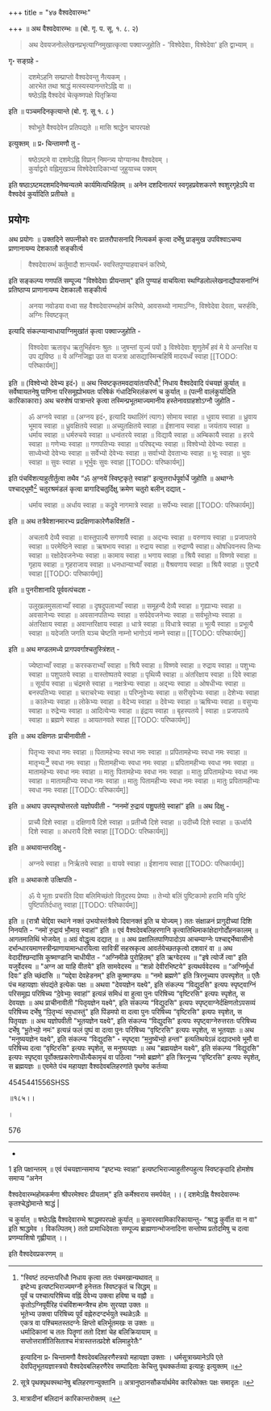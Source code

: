 +++
title = "४७ वैश्वदेवारम्भः"

+++
॥ अथ वैश्वदेवारम्भः ॥ (बो. गृ. प. सू. १. ८. २) 

> अथ देवयजनोल्लेखनप्रभृत्याग्निमुखात्कृत्वा पक्वाज्जुहोति - 'विश्वेदेवाः, विश्वेदेवा' इति द्वाभ्याम् ॥ 

गृ॰ सङ्ग्रहे -

> दशमेऽहनि सम्प्राप्तो वैश्वदेवन्तु नैत्यकम् ।  
आरभेत तथा श्राद्धं मत्स्यस्यानन्तरेऽह्नि वा ॥  
षष्ठेऽह्नि वैश्वदेवं चेत्कृष्णपक्षे पितृक्रिया

इति ॥ पञ्चमदिनकृत्यान्ते (बो. गृ. सू १. ८ ) 

> श्वोभूते वैश्वदेवेन प्रतिपद्यते ॥ मासि श्राद्धेन चापरपक्षे

इत्युक्तम् ॥ प्र॰ चिन्तामणौ तु - 

> षष्ठेऽष्टमे वा दशमेऽह्नि विप्रान् निमन्त्र्य योग्यानथ वैश्वदेवम् ।  
कुर्याद्वरो वह्निमुखञ्च विश्वेदेवादिकाभ्यां जुहुयाच्च पक्वम्

इति षष्ठाऽष्टमदशमदिनेष्वन्यतमे कार्यमित्यभिहितम् ॥ अनेन दशदिनात्परं 
स्वगृहप्रवेशकरणे श्वशुरगृहेऽपि वा वैश्वदेवं कुर्यादिति प्रतीयते ॥

## प्रयोगः

अथ प्रयोगः ॥ उक्तदिने सपत्नीको वरः प्रातरौपासनादि नित्यकर्म कृत्वा दर्भेषु प्राङ्मुख उपविश्वाऽचम्य प्राणानायम्य देशकालौ सङ्कीर्त्य 

> वैश्वदेवारम्भं कर्तुमादौ शान्त्यर्थं॰ स्वस्तिपुण्याहवाचनं करिष्ये, 

इति सङ्कल्प्य गणपतिं सम्पूज्य "विश्वेदेवाः प्रीयन्ताम्" इति पुण्याहं वाचयित्वा स्थण्डिलोल्लेखनाद्यौपासनाग्निं प्रतिष्ठाप्य प्राणानायम्य देशकालौ सङ्कीर्त्य 

> अनया नवोडया वध्वा सह वैश्वदेवारम्भहोमं करिष्ये, आवसथ्यो नामाऽग्निः, विश्वेदेवा देवता, चरुर्हविः, अग्निः स्विष्टकृत्

इत्यादि संकल्प्यान्वाधायाग्निमुखांतं कृत्वा पक्वाज्जुहोति -

> विश्वदेवा ऋतावृध ऋतुभिर्हवनः श्रुतः ॥ जुषन्तां युज्यं पयों ३ विश्वेदेवाः शृणुतेमँ हवं मे ये अन्तरिक्ष य उप द्यविष्ठ ॥ ये अग्निजिह्वा उत वा यजत्रा आसद्यास्मिन्बहिर्षि मादयध्वँ स्वाहा
[[TODO: परिष्कार्यम्]]

इति ॥ (विश्वेभ्यो देवेभ्य इदं॰) ॥ अथ स्विष्टकृतमवदायांतःपरिधौ[^१] निधाय वैश्वदेवादि पंचयज्ञं कुर्यात् ॥ सर्वेष्वायतनेषु पाणिना परिसमूह्योभयतः परिषेकं गंधादिभिरलंकरणं च कुर्यात् ॥ (पत्नी वालंकुर्यादिति कारिकाकाराः) अथ चरुशेषं पात्रान्तरे कृत्वा तस्मिन्प्रभूतमाज्यमानीय हस्तेनावग्राहशोऽग्नौ जुहोति - 

[^१]: 

    "स्विष्टं तदन्तःपरिधौ निधाय कृत्वा ततः पंचमखान्यथावत् ॥  
    इष्टेभ्य इत्यष्टभिराज्यमग्नौ हुनेत्ततः स्विष्टकृतं च सिद्धम् ॥  
    पूर्वं च पश्चात्परिषिच्य वह्निं देवेभ्य उक्त्वा हविषा च वह्नौ ॥  
    कृतोऽग्निपूर्वैरिह पंचविंशन्मन्त्रैश्च होमः सुरयज्ञ उक्तः ॥  
    भूतेभ्य उक्त्वा परिषिच्य पूर्वं वह्नेरुदग्दर्भयुते स्थळेऽन्नैः ॥  
    एकत्र वा पश्चिमतस्तदग्नेः क्षिप्तो बलिर्भूतमखः स उक्तः ॥  
    धर्मादिकानां च ततः पितॄणां ततो दिशां चेह बलिक्रियायाम् ॥  
    सप्तोत्तराशीतिसिताश्च मंत्रास्तत्तत्प्रदेशे बलिमाहुरेतैः” 
    
    इत्यादिना प्र॰ चिन्तामणौ वैश्वदेवबलिहरणैस्त्रयो महायज्ञा उक्ताः । धर्मसूत्राख्यानेऽपि एते देवपितृभूतयज्ञास्त्रयो वैश्वदेवबलिहरणैरेव सम्पादिताः केचित्तु पृथक्कर्तव्या इत्याहुः इत्युक्तम् ॥

> ॐ अग्नये स्वाहा ॥ (अग्नय इदं॰, इत्यादि यथालिंगं त्यागः) सोमाय स्वाहा ॥ धुवाय स्वाहा ॥ ध्रुवाय भूमाय स्वाहा ॥ ध्रुवक्षितये स्वाहा ॥ अच्युतक्षितये स्वाहा ॥ ईशानाय स्वाहा ॥ जयंताय स्वाहा ॥ धर्माय स्वाहा ॥ धर्मरुचये स्वाहा ॥ धन्वंतरये स्वाहा ॥ विद्यायै स्वाहा ॥ अम्बिकायै स्वाहा ॥ हरये स्वाहा ॥ गणेभ्यः स्वाहा ॥ गणपतिभ्यः स्वाहा ॥ परिषद्भ्यः स्वाहा ॥ विश्वेभ्यो देवेभ्यः स्वाहा ॥ साध्येभ्यो देवेभ्यः स्वाहा ॥ सर्वेभ्यो देवेभ्यः स्वाहा ॥ सर्वाभ्यो देवताभ्यः स्वाहा ॥ भूः स्वाहा ॥ भुवः स्वाहा ॥ सुवः स्वाहा ॥ भूर्भुवः सुवः स्वाहा
[[TODO: परिष्कार्यम्]]

इति पंचविंशत्याहुतीर्तुत्वा तथैव “ॐ अ॒ग्नये॑ स्विष्ट॒कृते॒ स्वाहा॑” इत्युत्तरार्धपूर्वार्धे जुहोति ॥ अथाग्नेः पश्चाद्भूमौ[^१_१] चतुरश्रमंडलं कृत्वा प्रागादिचतुर्दिक्षु क्रमेण चतुरो बलीन् दद्यात् -

[^१_१]:

    सूत्रे पृथक्पृथक्स्थानेषु बलिहरणान्युक्तानि ॥ अत्रानुष्ठानसौकर्यार्थमेव कारिकोक्तः पक्षः समादृतः ॥

> धर्माय स्वाहा ॥ अर्धाय स्वाहा ॥ कद्रुवे नागमात्रे स्वाहा ॥ सर्पेभ्यः स्वाहा
[[TODO: परिष्कार्यम्]]

इति ॥ अथ तत्रैवेशानमारभ्य प्रदक्षिणाकारेणैकविंशतिं - 

> अचलायै देव्यै स्वाहा ॥ वास्तुपाल्यै सगणायै स्वाहा ॥ अद्भ्यः स्वाहा ॥ वरुणाय स्वाहा ॥ प्रजापतये स्वाहा ॥ परमेष्ठिने स्वाहा ॥ ऋषभाय स्वाहा ॥ रुद्राय स्वाहा ॥ रुद्राण्यै स्वाहा॥ ओषधिवनस्प तिभ्यः स्वाहा ॥ रक्षोदेवजनेभ्यः स्वाहा ॥ कामाय स्वाहा ॥ भगाय स्वाहा ॥ श्रियै स्वाहा ॥ विष्णवे स्वाहा ॥ गृहाय स्वाहा ॥ गृहराजाय स्वाहा ॥ धनधान्याभ्याँ स्वाहा ॥ वैश्रवणाय स्वाहा ॥ श्रियै स्वाहा ॥ पुष्ट्यै स्वाहा 
[[TODO: परिष्कार्यम्]]

इति ॥ पुनरीशानादि पूर्ववत्पंचदश -

> उलूखलमुसलाभ्याँ स्वाहा ॥ दृषदुपलाभ्याँ स्वाहा ॥ समूहन्यै देव्यै स्वाहा ॥ गृह्याभ्यः स्वाहा ॥ अवसानेभ्यः स्वाहा ॥ अवसानपतिभ्यः स्वाहा ॥ सर्पदेवजनेभ्यः स्वाहा ॥ सर्वभूतेभ्यः स्वाहा ॥ अंतरिक्षाय स्वाहा ॥ अवान्तरिक्षाय स्वाहा ॥ धात्रे स्वाहा ॥ विधात्रे स्वाहा ॥ भूत्यै स्वाहा ॥ प्रभूत्यै स्वाहा ॥ यदेजति जगति यञ्च चेष्टति नाम्नो भागोऽयं नाम्ने स्वाहा॥ 
[[TODO: परिष्कार्यम्]]

इति ॥ अथ मण्डलमध्ये प्रागपवर्गाश्चतुस्त्रिंशत् -

> ज्येष्ठाभ्याँ स्वाहा ॥ करस्कराभ्याँ स्वाहा ॥ श्रियै स्वाहा ॥ विष्णवे स्वाहा ॥ रुद्राय स्वाहा ॥ पशुभ्यः स्वाहा ॥ पशुपतये स्वाहा ॥ वास्तोष्पतये स्वाहा ॥ पृथिव्यै स्वाहा ॥ अंतरिक्षाय स्वाहा ॥ दिवे स्वाहा ॥ सूर्याय स्वाहा ॥ चंद्रमसे स्वाहा ॥ नक्षत्रेभ्यः स्वाहा ॥ अद्भ्यः स्वाहा ॥ ओषधीभ्यः स्वाहा ॥ बनस्पतिभ्यः स्वाहा ॥ चराचरेभ्यः स्वाहा ॥ परिप्नुवेभ्यः स्वाहा ॥ सरीसृपेभ्यः स्वाहा ॥ देशेभ्यः स्वाहा ॥ कालेभ्यः स्वाहा ॥ लोकेभ्यः स्वाहा ॥ वेदेभ्य स्वाहा ॥ देवेभ्यः स्वाहा ॥ ऋषिभ्यः स्वाहा ॥ वसुभ्यः स्वाहा ॥ रुद्रेभ्यः स्वाहा ॥ आदित्येभ्यः स्वाहा ॥ इंद्राय स्वाहा ॥ बृहस्पतये | स्वाहा ॥ प्रजापतये स्वाहा ॥ ब्रह्मणे स्वाहा ॥ आयतनवते स्वाहा
[[TODO: परिष्कार्यम्]]

इति ॥ अथ दक्षिणतः प्राचीनावीती -

> पितृभ्यः स्वधा नमः स्वाहा ॥ पितामहेभ्यः स्वधा नमः स्वाहा ॥ प्रपितामहेभ्यः स्वधा नमः स्वाहा ॥ मातृभ्यः[^१_२] स्वधा नमः स्वाहा ॥ पितामहीभ्यः स्वधा नमः स्वाहा ॥ प्रपितामहीभ्यः स्वधा नमः स्वाहा ॥ मातामहेभ्यः स्वधा नमः स्वाहा ॥ मातुः पितामहेभ्यः स्वधा नमः स्वाहा ॥ मातुः प्रपितामहेभ्यः स्वधा नमः स्वाहा ॥ मातामहीभ्यः स्वधा नमः स्वाहा ॥ मातुः पितामहीभ्यः स्वधा नमः स्वाहा ॥ मातुः प्रपितामहीभ्यः स्वधा नमः स्वाहा
[[TODO: परिष्कार्यम्]]

[^१_२]: मात्रादीनां बलिदानं कारिकान्तरोक्तम् ॥

इति ॥ अथाप उपस्पृश्योत्तरतो यज्ञोपवीती - “ननमो॑ रु॒द्राय॑ पशु॒पत॑ये॒ स्वाहा॑” इति ॥ अथ दिक्षु - 

> प्राच्यै दिशे स्वाहा ॥ दक्षिणायै दिशे स्वाहा ॥ प्रतीच्यै दिशे स्वाहा ॥ उदीच्यै दिशे स्वाहा ॥ ऊर्ध्वायै दिशे स्वाहा ॥ अधरायै दिशे स्वाहा
[[TODO: परिष्कार्यम्]]

इति ॥ अथावान्तरदिक्षु - 

> अग्नये स्वाहा ॥ निर्ऋतये स्वाहा ॥ वायवे स्वाहा ॥ ईशानाय स्वाहा
[[TODO: परिष्कार्यम्]]

इति ॥ अथाकाशे उत्क्षिपति -

> ॐ ये भूताः प्रचरंति दिवा बलिमिच्छंतो वितुदस्य प्रेष्याः ॥ तेभ्यो बलिं पुष्टिकामो हरामि मयि पुष्टिं पुष्टिपतिर्दधातु स्वाहा
[[TODO: परिष्कार्यम्]]

इति ॥ (रात्रौ चेद्दिवा स्थाने नक्तं उभयोस्तंत्रैक्ये दिवानक्तं इति च योज्यम् ) ततः संक्षाळनं प्रागुदीच्यां दिशि निनयति - “नमो॑ रु॒द्राय॑ भौ॒माय॒ स्वाहा॑” इति ॥ एवं वैश्वदेवबलिहरणानि कृत्वातिथिमाकांक्षेदागोर्दोहनकालम् ॥ आगतमातिथिं भोजयेत् ॥ अग्रं वोद्धृत्य दद्यात् ॥ ॥ अथ प्रक्षालितपाणिपादोऽप आचम्याग्नेः पश्चाद्दर्भेष्वासीनो दर्भान्धारयमाणस्त्रीन्प्राणायामान्धारयित्वा सावित्रीं सहस्रकृत्व आवर्तयेच्छतकृत्वो दशवारं वा ॥ अथ वेदादींश्छन्दांसि कूष्माण्डानि चाधीयीत - “अग्निमीळे पुरोहितम्" इति ऋग्वेदस्य ॥ "इषे त्योर्जे त्वा" इति यजुर्वेदस्य ॥ "अग्न आ याहि वीतये" इति सामवेदस्य ॥ “शन्नो देवीरभिष्टये" इत्यथर्ववेदस्य ॥ “अग्निर्मूर्धा दिवः” इति च्छंदांसि ॥ “यद्देवा देवहेडनम्" इति कूष्माण्ड्यः ॥ “नमो ब्रह्मणे" इति त्रिरनूच्याप उपस्पृशेत् ॥ एतैः पंच महायज्ञाः संपद्यंते इत्येकः पक्षः ॥ अथवा "देवयज्ञेन यक्ष्ये", इति संकल्प्य “विद्युदसि" इत्यपः स्पृष्ट्वाग्निं परिसमूह्य परिषिच्य “दे॒वेभ्यः॒ स्वाहा॑” इत्यन्नं समिधं वा हुत्वा पुनः परिषिच्य “वृष्टिरसि" इत्यपः स्पृशेत्, स देवयज्ञः ॥ अथ प्राचीनावीती "पितृयज्ञेन यक्ष्ये", इति संकल्प्य “विद्युदसि" इत्यपः स्पृष्ट्वाग्नेर्दक्षिणतोऽपसव्यं परिषिच्य दर्भेषु “पि॒तृभ्यः॑ स्व॒धास्तु॑" इति पिंडमपो वा दत्वा पुनः परिषिच्य “वृष्टिरसि" इत्यपः स्पृशेत्, स पितृयज्ञः ॥ अथ यज्ञोपवीती "भूतयज्ञेन यक्ष्ये", इति संकल्प्य “विद्युदसि" इत्यपः स्पृष्ट्वाग्नेरुत्तरतः परिषिच्य दर्भेषु “भू॒तेभ्यो॒ नमः॑" इत्यन्नं फलं पुष्पं वा दत्वा पुनः परिषिच्य “वृष्टिरसि" इत्यपः स्पृशेत्, स भूतयज्ञः ॥ अथ "मनुष्ययज्ञेन यक्ष्ये", इति संकल्प्य “विद्युदसि" ॰ स्पृष्ट्वा “म॒नु॒ष्ये॑भ्यो॒ हन्ता॑" इत्यतिथयेऽन्नं दद्यादभावे भूमौ वा परिषिच्य दत्वा “वृष्टिरसि" इत्यपः स्पृशेत्, स मनुष्ययज्ञः ॥ अथ "ब्रह्मयज्ञेन यक्ष्ये", इति संकल्प्य “विद्युदसि" इत्यपः स्पृष्ट्वा पूर्वोक्तप्रकारेणाधीत्यैकामृचं वा पठित्वा “नमो ब्रह्मणे" इति त्रिरनूच्य “वृष्टिरसि" इत्यपः स्पृशेत्, स ब्रह्मयज्ञः ॥ एवमेते पंच महायज्ञा वैश्वदेवबलिहरणांते पृथगेव कर्तव्या

4545441556SHSS

॥१८५।।

।

576

---

-

1 इति पक्षान्तरम् ॥ एवं पंचयज्ञान्समाप्य “इष्टभ्यः स्वाहा” इत्यष्टभिराज्याहुतीरुपहुत्य स्विष्टकृदादि होमशेष समाप्य “अनेन

वैश्वदेवारम्भहोमकर्मणा श्रीपरमेश्वरः प्रीयताम्" इति कर्मेश्वराय समर्पयेत् ।। ( दशमेऽह्नि वैश्वदेवारम्भः कृतश्चेद्धोमान्ते श्राद्धं |

च कुर्यात् ॥ षष्ठेऽह्नि वैश्वदेवारम्भे श्राद्धमपरपक्षे कुर्यात् ॥ कुमारस्वामिकारिकायान्तु- “श्राद्ध कुर्वीत वा न वा" इति श्राद्धमेव । विकल्पितम् ) ततो प्रामाधिदेवताः सम्पूज्य ब्राह्मणान्भोजनादिना सन्तोष्य प्रतोदमिषु च दत्वा प्रणम्याशिषो गृह्णीयात् ।।

इति वैश्वदेवप्रकरणम् ॥
